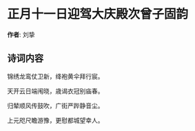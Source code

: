 # 正月十一日迎驾大庆殿次曾子固韵

**作者**: 刘挚

## 诗词内容

锦绣龙鸾仗卫新，绛袍黄伞拜行宸。

天开云日端闱晓，歳谒衣冠别庙春。

归辇顺风传鼓吹，广街严跸静音尘。

上元咫尺瞻游豫，更慰都城望幸人。

